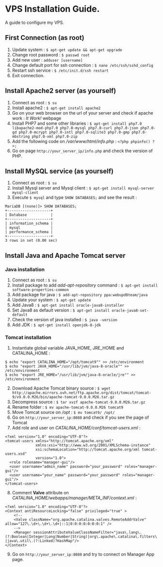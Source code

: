 # VPS Installation Guide.
A guide to configure my VPS.

## First Connection (as root)
1. Update system : `$ apt-get update && apt-get upgrade`
2. Change root password : `$ passwd root`
3. Add new user : `adduser [username]`
4. Change default port for ssh connection : `$ nano /etc/ssh/sshd_config`
5. Restart ssh service : `$ /etc/init.d/ssh restart`
6. Exit connection.

## Install Apache2 server (as yourself)
1. Connect as root : `$ su`
2. Install apache2 : `$ apt-get install apache2`
3. Go on your web browser on the url of your server and check if apache work : _It Work!_ webpage
4. Install PHP7 and some other libraries : `$ apt-get install php7.0 libapache2-mod-php7.0 php7.0-mysql php7.0-curl php7.0-json php7.0-gd php7.0-mcrypt php7.0-intl php7.0-sqlite3 php7.0-gmp php7.0-mbstring php7.0-xml php7.0-zip`
5. Add the following code on _/var/www/html/info.php_ : `<?php phpinfo() ?>;`
6. Go on page `http://your_server_ip/info.php` and check the version of PHP.

## Install MySQL service (as yourself)
1. Connect as root : `$ su`
2. Install Mysql server and Mysql client : `$ apt-get install mysql-server mysql-client`
3. Execute `$ mysql` and type `SHOW DATABASES;` and see the result : 
```
MariaDB [(none)]> SHOW DATABASES;
+--------------------+
| Database           |
+--------------------+
| information_schema |
| mysql              |
| performance_schema |
+--------------------+
3 rows in set (0.00 sec)

```

## Install Java and Apache Tomcat server
### Java installation
1. Connect as root : `$ su`
2. Install package to add _add-apt-repository_ command : `$ apt-get install software-properties-common`
3. Add package for java : `$ add-apt-repository ppa:webupd8team/java`
4. Update your system : `$ apt-get update`
5. Add Java8 : `$ apt-get install oracle-java8-installer`
6. Set Java8 as default version : `$ apt-get install oracle-java8-set-default`
7. Check the version of java installed : `$ java -version`
8. Add JDK : `$ apt-get install openjdk-8-jdk` 

### Tomcat installation
1. Instantiate global variable JAVA_HOME, JRE_HOME and CATALINA_HOME :
```
$ echo "export CATALINA_HOME="/opt/tomcat9"" >> /etc/environment
$ echo "export JAVA_HOME="/usr/lib/jvm/java-8-oracle"" >> /etc/environment
$ echo "export JRE_HOME="/usr/lib/jvm/java-8-oracle/jre"" >> /etc/environment
```
2. Download Apache Tomcat binary source : `$ wget http://apache.mirrors.ovh.net/ftp.apache.org/dist/tomcat/tomcat-9/v9.0.0.M26/bin/apache-tomcat-9.0.0.M26.tar.gz`
3. Decompress source : `$ tar xvzf apache-tomcat-9.0.0.M26.tar.gz`
4. Rename folder : `$ mv apache-tomcat-9.0.0.M26 tomcat9`
5. Move Tomcat source on _/opt_ : `$ mv tomcat9/ /opt/`
6. Go on `http://your_server_ip:8080` and check if you see the page of Tomcat
7. Add role and user on _CATALINA_HOME/conf/tomcat-users.xml_ : 
```
<?xml version="1.0" encoding="UTF-8"?>
<tomcat-users xmlns="http://tomcat.apache.org/xml"
              xmlns:xsi="http://www.w3.org/2001/XMLSchema-instance"
              xsi:schemaLocation="http://tomcat.apache.org/xml tomcat-users.xsd"
              version="1.0">
  <role rolename="manager-gui"/>
  <user username="admin_name" password="your_password" roles="manager-gui"/>
  <user username="your_name" password="your_password" roles="manager-gui"/>
</tomcat-users>
```
8. Comment **Valve** attribute on _CATALINA_HOME/webapps/manager/META_INF/context.xml_ : 
```
<?xml version="1.0" encoding="UTF-8"?>
<Context antiResourceLocking="false" privileged="true" >
    <!-- 
    <Valve className="org.apache.catalina.valves.RemoteAddrValve" allow="127\.\d+\.\d+\.\d+|::1|0:0:0:0:0:0:0:1" /> 
    -->
    <Manager sessionAttributeValueClassNameFilter="java\.lang\.(?:Boolean|Integer|Long|Number|String)|org\.apache\.catalina\.filters\.CsrfPreventionFilter\$LruCache(?:\$1)?|java\.util\.(?:Linked)?HashMap"/>
</Context>
```
9. Go on `http://your_server_ip:8080` and try to connect on Manager App page.



























